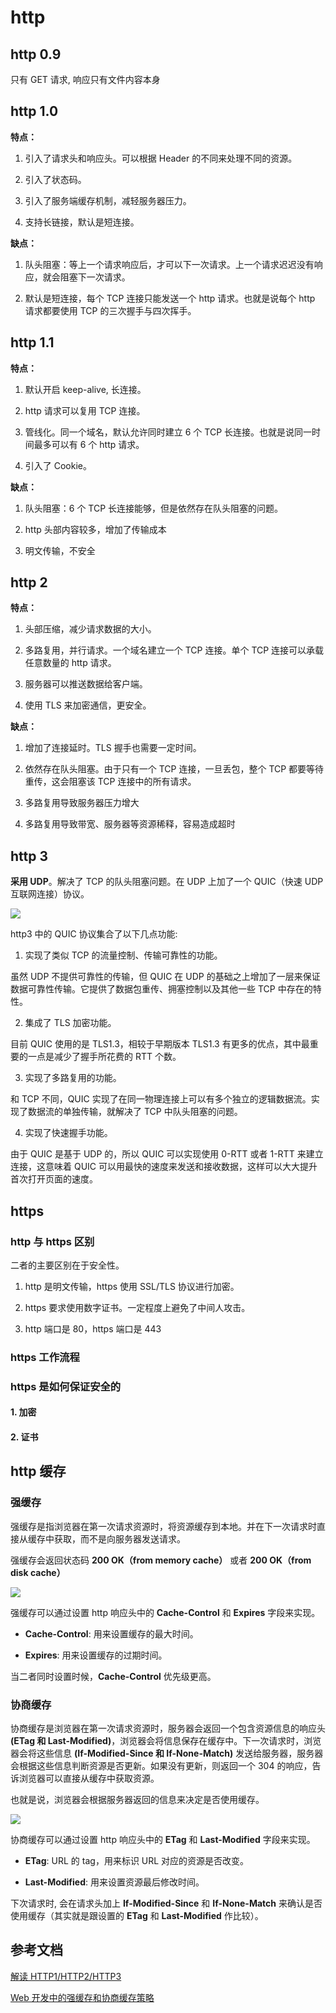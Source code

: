 <!--
 * Author  rhys.zhao
 * Date  2023-07-06 15:47:11
 * LastEditors  rhys.zhao
 * LastEditTime  2023-07-13 16:28:04
 * Description
-->

# http

## http 0.9

只有 GET 请求, 响应只有文件内容本身

## http 1.0

**特点：**

1. 引入了请求头和响应头。可以根据 Header 的不同来处理不同的资源。

2. 引入了状态码。

3. 引入了服务端缓存机制，减轻服务器压力。

4. 支持长链接，默认是短连接。

**缺点：**

1. 队头阻塞：等上一个请求响应后，才可以下一次请求。上一个请求迟迟没有响应，就会阻塞下一次请求。

2. 默认是短连接，每个 TCP 连接只能发送一个 http 请求。也就是说每个 http 请求都要使用 TCP 的三次握手与四次挥手。

## http 1.1

**特点：**

1. 默认开启 keep-alive, 长连接。

2. http 请求可以复用 TCP 连接。

3. 管线化。同一个域名，默认允许同时建立 6 个 TCP 长连接。也就是说同一时间最多可以有 6 个 http 请求。

4. 引入了 Cookie。

**缺点：**

1. 队头阻塞：6 个 TCP 长连接能够，但是依然存在队头阻塞的问题。

2. http 头部内容较多，增加了传输成本

3. 明文传输，不安全

## http 2

**特点：**

1. 头部压缩，减少请求数据的大小。

2. 多路复用，并行请求。一个域名建立一个 TCP 连接。单个 TCP 连接可以承载任意数量的 http 请求。

3. 服务器可以推送数据给客户端。

4. 使用 TLS 来加密通信，更安全。

**缺点：**

1. 增加了连接延时。TLS 握手也需要一定时间。

2. 依然存在队头阻塞。由于只有一个 TCP 连接，一旦丢包，整个 TCP 都要等待重传，这会阻塞该 TCP 连接中的所有请求。

3. 多路复用导致服务器压力增大

4. 多路复用导致带宽、服务器等资源稀释，容易造成超时

## http 3

**采用 UDP**。解决了 TCP 的队头阻塞问题。在 UDP 上加了一个 QUIC（快速 UDP 互联网连接）协议。

![](../images/http/quic.png)

http3 中的 QUIC 协议集合了以下几点功能:

1. 实现了类似 TCP 的流量控制、传输可靠性的功能。

虽然 UDP 不提供可靠性的传输，但 QUIC 在 UDP 的基础之上增加了一层来保证数据可靠性传输。它提供了数据包重传、拥塞控制以及其他一些 TCP 中存在的特性。

2. 集成了 TLS 加密功能。

目前 QUIC 使用的是 TLS1.3，相较于早期版本 TLS1.3 有更多的优点，其中最重要的一点是减少了握手所花费的 RTT 个数。

3. 实现了多路复用的功能。

和 TCP 不同，QUIC 实现了在同一物理连接上可以有多个独立的逻辑数据流。实现了数据流的单独传输，就解决了 TCP 中队头阻塞的问题。

4. 实现了快速握手功能。

由于 QUIC 是基于 UDP 的，所以 QUIC 可以实现使用 0-RTT 或者 1-RTT 来建立连接，这意味着 QUIC 可以用最快的速度来发送和接收数据，这样可以大大提升首次打开页面的速度。

## https

### http 与 https 区别

二者的主要区别在于安全性。

1. http 是明文传输，https 使用 SSL/TLS 协议进行加密。

2. https 要求使用数字证书。一定程度上避免了中间人攻击。

3. http 端口是 80，https 端口是 443

### https 工作流程

### https 是如何保证安全的

#### 1. 加密

#### 2. 证书

## http 缓存

### 强缓存

强缓存是指浏览器在第一次请求资源时，将资源缓存到本地。并在下一次请求时直接从缓存中获取，而不是向服务器发送请求。

强缓存会返回状态码 **200 OK（from memory cache）** 或者 **200 OK（from disk cache）**

![](../images/http/from-disk-cache.jpg)

强缓存可以通过设置 http 响应头中的 **Cache-Control** 和 **Expires** 字段来实现。

- **Cache-Control**: 用来设置缓存的最大时间。

- **Expires**: 用来设置缓存的过期时间。

当二者同时设置时候，**Cache-Control** 优先级更高。

### 协商缓存

协商缓存是浏览器在第一次请求资源时，服务器会返回一个包含资源信息的响应头 **(ETag 和 Last-Modified)**，浏览器会将信息保存在缓存中。下一次请求时，浏览器会将这些信息 **(If-Modified-Since 和 If-None-Match)** 发送给服务器，服务器会根据这些信息判断资源是否更新。如果没有更新，则返回一个 304 的响应，告诉浏览器可以直接从缓存中获取资源。

也就是说，浏览器会根据服务器返回的信息来决定是否使用缓存。

![](../images/http/304.jpg)

协商缓存可以通过设置 http 响应头中的 **ETag** 和 **Last-Modified** 字段来实现。

- **ETag**: URL 的 tag，用来标识 URL 对应的资源是否改变。

- **Last-Modified**: 用来设置资源最后修改时间。

下次请求时, 会在请求头加上 **If-Modified-Since** 和 **If-None-Match** 来确认是否使用缓存（其实就是跟设置的 **ETag** 和 **Last-Modified** 作比较）。

## 参考文档

[解读 HTTP1/HTTP2/HTTP3](https://juejin.cn/post/6995109407545622542)

[Web 开发中的强缓存和协商缓存策略](https://juejin.cn/post/7239630585500876857)
